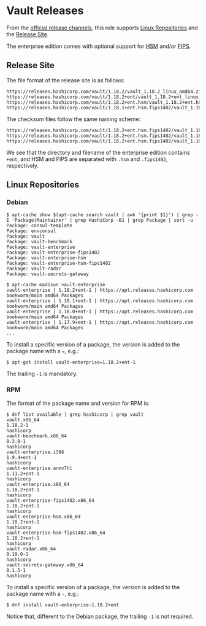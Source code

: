 # Vault Releases

From the [official release channels](https://www.hashicorp.com/official-release-channels),
this role supports [Linux Repositories](https://www.hashicorp.com/official-packaging-guide)
and the [Release Site](https://releases.hashicorp.com).

The enterprise edition comes with optional support for
[HSM](https://developer.hashicorp.com/vault/docs/enterprise/hsm)
and/or [FIPS](https://developer.hashicorp.com/vault/docs/enterprise/fips).

## Release Site

The file format of the release site is as follows:
```
https://releases.hashicorp.com/vault/1.18.2/vault_1.18.2_linux_amd64.zip
https://releases.hashicorp.com/vault/1.18.2+ent/vault_1.18.2+ent_linux_amd64.zip
https://releases.hashicorp.com/vault/1.18.2+ent.hsm/vault_1.18.2+ent.hsm_linux_amd64.zip
https://releases.hashicorp.com/vault/1.18.1+ent.hsm.fips1402/vault_1.18.1+ent.hsm.fips1402_linux_amd64.zip
```

The checksum files follow the same naming scheme:
```
https://releases.hashicorp.com/vault/1.18.2+ent.hsm.fips1402/vault_1.18.2+ent.hsm.fips1402_SHA256SUMS
https://releases.hashicorp.com/vault/1.18.2+ent.hsm.fips1402/vault_1.18.2+ent.hsm.fips1402_SHA256SUMS.sig
https://releases.hashicorp.com/vault/1.18.2+ent.hsm.fips1402/vault_1.18.2+ent.hsm.fips1402_SHA256SUMS.72D7468F.sig
```

We see that the directory and filename of the enterprise edition
contains `+ent`, and HSM and FIPS are separated with `.hsm` and
`.fips1402`, respectively.

## Linux Repositories

### Debian

```
$ apt-cache show $(apt-cache search vault | awk '{print $1}') | grep -E 'Package|Maintainer' | grep HashiCorp -B1 | grep Package | sort -u
Package: consul-template
Package: envconsul
Package: vault
Package: vault-benchmark
Package: vault-enterprise
Package: vault-enterprise-fips1402
Package: vault-enterprise-hsm
Package: vault-enterprise-hsm-fips1402
Package: vault-radar
Package: vault-secrets-gateway
```

```
$ apt-cache madison vault-enterprise
vault-enterprise | 1.18.2+ent-1 | https://apt.releases.hashicorp.com bookworm/main amd64 Packages
vault-enterprise | 1.18.1+ent-1 | https://apt.releases.hashicorp.com bookworm/main amd64 Packages
vault-enterprise | 1.18.0+ent-1 | https://apt.releases.hashicorp.com bookworm/main amd64 Packages
vault-enterprise | 1.17.9+ent-1 | https://apt.releases.hashicorp.com bookworm/main amd64 Packages
...
```

To install a specific version of a package, the version is added to the package name with a `=`, e.g.:
```
$ apt-get install vault-enterprise=1.18.2+ent-1
```
The trailing `-1` is mandatory.

### RPM

The format of the package name and version for RPM is:
```
$ dnf list available | grep hashicorp | grep vault
vault.x86_64                                                                             1.18.2-1                                                          hashicorp
vault-benchmark.x86_64                                                                   0.3.0-1                                                           hashicorp
vault-enterprise.i386                                                                    1.9.4+ent-1                                                       hashicorp
vault-enterprise.armv7hl                                                                 1.11.2+ent-1                                                      hashicorp
vault-enterprise.x86_64                                                                  1.18.2+ent-1                                                      hashicorp
vault-enterprise-fips1402.x86_64                                                         1.18.2+ent-1                                                      hashicorp
vault-enterprise-hsm.x86_64                                                              1.18.2+ent-1                                                      hashicorp
vault-enterprise-hsm-fips1402.x86_64                                                     1.18.2+ent-1                                                      hashicorp
vault-radar.x86_64                                                                       0.19.0-1                                                          hashicorp
vault-secrets-gateway.x86_64                                                             0.1.5-1                                                           hashicorp
```

To install a specific version of a package, the version is added to the package name with a `-`, e.g.:
```
$ dnf install vault-enterprise-1.18.2+ent
```
Notice that, different to the Debian package, the trailing `-1` is not required.
